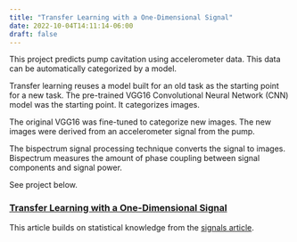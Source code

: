 ```yaml
---
title: "Transfer Learning with a One-Dimensional Signal"
date: 2022-10-04T14:11:14-06:00
draft: false
---
```


This project predicts pump cavitation using accelerometer data.  This data can be automatically categorized by a model.

Transfer learning reuses a model built for an old task as the starting point for a new task.  The pre-trained VGG16 Convolutional Neural Network (CNN) model was the starting point.  It categorizes images.

The original VGG16 was fine-tuned to categorize new images.  The new images were derived from an accelerometer signal from the pump.  

The bispectrum signal processing technique converts the signal to images.  Bispectrum measures the amount of phase coupling between signal components and signal power.  

See project below.

### [Transfer Learning with a One-Dimensional Signal](https://towardsdatascience.com/transfer-learning-with-a-one-dimensional-signal-76a0d543e9aa)

This article builds on statistical knowledge from the [signals article](https://medium.com/@mackiej/fourier-and-bispectral-analysis-of-signals-c7a71021b1c8).